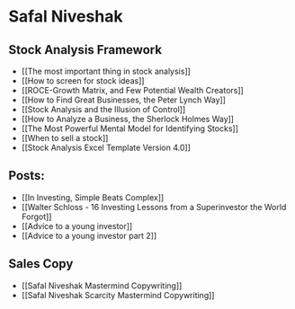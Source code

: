 # Safal Niveshak


## Stock Analysis Framework
- [[The most important thing in stock analysis]]
- [[How to screen for stock ideas]]
- [[ROCE-Growth Matrix, and Few Potential Wealth Creators]]
- [[How to Find Great Businesses, the Peter Lynch Way]]
- [[Stock Analysis and the Illusion of Control]]
- [[How to Analyze a Business, the Sherlock Holmes Way]]
- [[The Most Powerful Mental Model for Identifying Stocks]]
- [[When to sell a stock]]
- [[Stock Analysis Excel Template Version 4.0]]

## Posts:

- [[In Investing, Simple Beats Complex]]
- [[Walter Schloss - 16 Investing Lessons from a Superinvestor the World Forgot]]
- [[Advice to a young investor]]
- [[Advice to a young investor part 2]]


## Sales Copy

- [[Safal Niveshak Mastermind Copywriting]]
- [[Safal Niveshak Scarcity Mastermind Copywriting]]